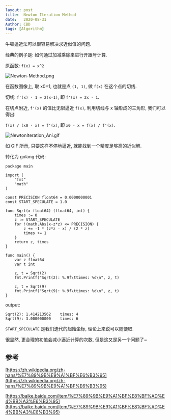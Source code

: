 ```yaml
---
layout: post
title:  Newton Iteration Method
date:   2020-08-31
Author: CBD
tags: [Algorithm]
---
```


牛顿逼近法可以很容易解决求近似值的问题.

经典的例子是: 如何通过加减乘除来进行开跟号计算.

原函数: `f(x) = x^2`

![Newton-Method.png](/blogs/images/Newton-Method.png)

在函数图像上, 取 x0=1, 也就是点 `(1, 1)`, 做 `f(x)` 在这个点的切线.

切线: `f'(x) - 1 = 2(x-1)`, 即 `f'(x) = 2x - 1`.

在切点附近,  `f'(x)` 的值比无限逼近 `f(x)`, 利用切线与 x 轴形成的三角形, 我们可以得出:

`f(x) / (x0 - x) = f'(x)`, 即 `x0 - x = f(x) / f'(x)`.

![NewtonIteration_Ani.gif](/blogs/images/NewtonIteration_Ani.gif)

如 GIF 所示, 只要这样不停地逼近, 就能找到一个精度足够高的近似解.

转化为 golang 代码:

```golang
package main

import (
	"fmt"
	"math"
)

const PRECISION float64 = 0.0000000001
const START_SPECULATE = 1.0

func Sqrt(x float64) (float64, int) {
	times := 0
	z := START_SPECULATE
	for !(math.Abs(x-z*z) <= PRECISION) {
		z += -1 * (z*z - x) / (2 * z)
		times += 1
	}
	return z, times
}

func main() {
	var z float64
	var t int

	z, t = Sqrt(2)
	fmt.Printf("Sqrt(2): %.9f\ttimes: %d\n", z, t)

	z, t = Sqrt(9)
	fmt.Printf("Sqrt(9): %.9f\ttimes: %d\n", z, t)
}

```

output:

```text
Sqrt(2): 1.414213562	times: 4
Sqrt(9): 3.000000000	times: 6
```

`START_SPECULATE` 是我们迭代的起始坐标, 理论上来说可以随便取.

很显然, 更合理的初值会减小逼近计算的次数, 但是这又是另一个问题了~

## 参考

[https://zh.wikipedia.org/zh-hans/%E7%89%9B%E9%A1%BF%E6%B3%95](https://zh.wikipedia.org/zh-hans/%E7%89%9B%E9%A1%BF%E6%B3%95)

[https://baike.baidu.com/item/%E7%89%9B%E9%A1%BF%E8%BF%AD%E4%BB%A3%E6%B3%95](https://baike.baidu.com/item/%E7%89%9B%E9%A1%BF%E8%BF%AD%E4%BB%A3%E6%B3%95)